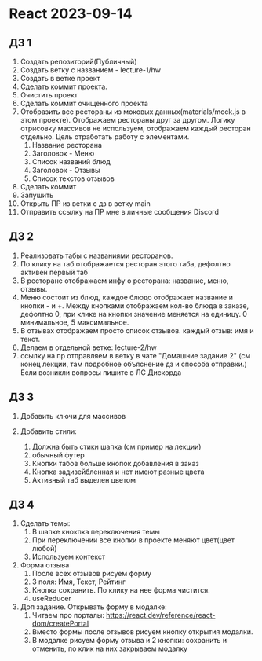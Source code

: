 # React 2023-09-14

## ДЗ 1

1. Создать репозиторий(Публичный)
2. Создать ветку с названием - lecture-1/hw
3. Создать в ветке проект
4. Сделать коммит проекта.
5. Очистить проект
6. Сделать коммит очищенного проекта
7. Отобразить все рестораны из моковых данных(materials/mock.js в этом проекте). Отображаем рестораны друг за другом. Логику отрисовку массивов не используем, отображаем каждый ресторан отдельно. Цель отработать работу с элементами.
   1. Название ресторана
   2. Заголовок - Меню
   3. Список названий блюд
   4. Заголовок - Отзывы
   5. Список текстов отзывов
8. Сделать коммит
9. Запушить
10. Открыть ПР из ветки с дз в ветку main
11. Отправить ссылку на ПР мне в личные сообщения Discord

## ДЗ 2

1. Реализовать табы с названиями ресторанов.
2. По клику на таб отображается ресторан этого таба, дефолтно активен первый таб
3. В ресторане отображаем инфу о ресторана: название, меню, отзывы.
4. Меню состоит из блюд, каждое блюдо отображает название и кнопки - и +. Между кнопками отображаем кол-во блюда в заказе, дефолтно 0, при клике на кнопки значение меняется на единицу. 0 минимальное, 5 максимальное.
5. В отзывах отображаем просто список отзывов. каждый отзыв: имя и текст.
6. Делаем в отдельной ветке: lecture-2/hw
7. ссылку на пр отправляем в ветку в чате "Домашние задание 2" (см конец лекции, там подробное объяснение дз и способа отправки.)
   Если возникли вопросы пишите в ЛС Дискорда

## ДЗ 3

1. Добавить ключи для массивов
2. Добавить стили:

   1. Должна быть стики шапка (см пример на лекции)
   2. обычный футер
   3. Кнопки табов больше кнопок добавления в заказ
   4. Кнопка задизейбленная и нет имеют разные цвета
   5. Активный таб выделен цветом

## ДЗ 4

1. Сделать темы:
   1. В шапке кнокпка переключения темы
   2. При переключении все кнопки в проекте меняют цвет(цвет любой)
   3. Используем контекст
2. Форма отзыва
   1. После всех отзывов рисуем форму
   2. 3 поля: Имя, Текст, Рейтинг
   3. Кнопка сохранить. По клику на нее форма чистится.
   4. useReducer
3. Доп задание. Открывать форму в модалке:
   1. Читаем про порталы: https://react.dev/reference/react-dom/createPortal
   2. Вместо формы после отзывов рисуем кнопку открытия модалки.
   3. В модалке рисуем форму отзыва и 2 кнопки: сохранить и отменить, по клик на них закрываем модалку
